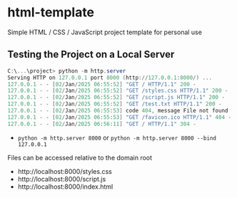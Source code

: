 # html-template
Simple HTML / CSS / JavaScript project template for personal use

## Testing the Project on a Local Server
```powershell
C:\...\project> python -m http.server
Serving HTTP on 127.0.0.1 port 8000 (http://127.0.0.1:8000/) ...
127.0.0.1 - - [02/Jan/2025 06:55:52] "GET / HTTP/1.1" 200 -
127.0.0.1 - - [02/Jan/2025 06:55:52] "GET /styles.css HTTP/1.1" 200 -
127.0.0.1 - - [02/Jan/2025 06:55:52] "GET /script.js HTTP/1.1" 200 -
127.0.0.1 - - [02/Jan/2025 06:55:52] "GET /test.txt HTTP/1.1" 200 -
127.0.0.1 - - [02/Jan/2025 06:55:53] code 404, message File not found
127.0.0.1 - - [02/Jan/2025 06:55:53] "GET /favicon.ico HTTP/1.1" 404 -
127.0.0.1 - - [02/Jan/2025 06:56:11] "GET / HTTP/1.1" 304 -
```

- `python -m http.server 8000` or `python -m http.server 8000 --bind 127.0.0.1`

Files can be accessed relative to the domain root 
- http://localhost:8000/styles.css
- http://localhost:8000/script.js
- http://localhost:8000/index.html

